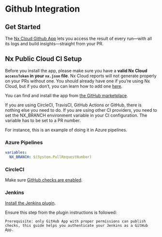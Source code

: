 # Github Integration
## Get Started 
The [Nx Cloud Github App](https://github.com/marketplace/official-nx-cloud-app) lets you access the result of every run—with all its logs and build insights—straight from your PR.

## Nx Public Cloud CI Setup 
Before you install the app, please make sure you have a **valid Nx Cloud `accessToken` in your `nx.json` file**. Nx Cloud reports will not generate properly on your PRs without one. You should already have one if you’re using Nx Cloud, but if you don’t, you can learn how to add one [here](https://nx.app/docs/manage-access).

You can find and install the app from [the GitHub marketplace](https://github.com/marketplace/official-nx-cloud-app).

If you are using CircleCI, TravisCI, GitHub Actions or GitHub, there is nothing else you need to do. If you are using other CI providers, you need to set the NX_BRANCH environment variable in your CI configuration. The variable has to be set to a PR number.

For instance, this is an example of doing it in Azure pipelines.

### Azure Pipelines

```yml
variables:
  NX_BRANCH: $(System.PullRequestNumber)
```

### CircleCI
Make sure [GitHub checks are enabled](https://circleci.com/docs/2.0/enable-checks/#to-enable-github-checks).

### Jenkins
[Install the Jenkins plugin](https://plugins.jenkins.io/github-checks/).

Ensure this step from the plugin instructions is followed:

    Prerequisite: only GitHub App with proper permissions can publish checks, this guide helps you authenticate your Jenkins as a GitHub App.
